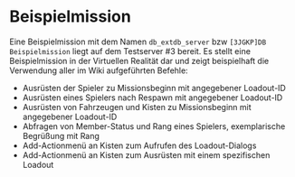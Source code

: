 # Beispielmission
Eine Beispielmission mit dem Namen `db_extdb_server` bzw `[3JGKP]DB Beispielmission` liegt auf dem Testserver #3 bereit. Es stellt eine Beispielmission in der Virtuellen Realität dar und zeigt beispielhaft die Verwendung aller im Wiki aufgeführten Befehle:
* Ausrüsten der Spieler zu Missionsbeginn mit angegebener Loadout-ID
* Ausrüsten eines Spielers nach Respawn mit angegebener Loadout-ID
* Ausrüsten von Fahrzeugen und Kisten zu Missionsbeginn mit angegebener Loadout-ID
* Abfragen von Member-Status und Rang eines Spielers, exemplarische Begrüßung mit Rang
* Add-Actionmenü an Kisten zum Aufrufen des Loadout-Dialogs
* Add-Actionmenü an Kisten zum Ausrüsten mit einem spezifischen Loadout

